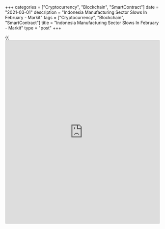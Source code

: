 +++
categories = ["Cryptocurrency", "Blockchain", "SmartContract"]
date = "2021-03-01"
description = "Indonesia Manufacturing Sector Slows In February - Markit"
tags = ["Cryptocurrency", "Blockchain", "SmartContract"]
title = "Indonesia Manufacturing Sector Slows In February - Markit"
type = "post"
+++

{{<iframe id="large-banner" src="https://www.bounty.group/#slide=24.0" width="100%" height="600" scrolling="no" style="border: 0px solid rgb(216, 221, 230); border-radius: 3px;">}}

The manufacturing sector in Indonesia continued to expand in February,
albeit at a slower pace, the latest survey from Markit Economics showed
on Monday with a manufacturing PMI score of 50.9.

That's down from 52.2 in January, although it remains above the boom-or-
bust line of 50 that separates expansion from contraction.

Individually, output growth fell to a four-month low while inflationary
pressures were at their strongest since late 2018.

Input costs increased substantially, with the rate of inflation
quickening to the sharpest since October 2018. Higher costs for raw
materials were widely mentioned amid supply shortages and difficulties
sourcing inputs from abroad.

Employment neared stabilization.

For comments and feedback [contact](https://www.playgroundfx.com/contact/): editorial@rtt[news](https://www.letsplayfx.com/blog/forex-news-website/).com

[Economic News][1]

 **What parts of the world are seeing the best (and worst) economic
performances lately? Click[here][2] to check out our [Econ Scorecard][2]
and find out! See up-to-the-moment [ranking](https://www.playgroundfx.com/blog/crypto-exchange-ranking/)s for the best and worst
performers in [GDP][3], [unemployment rate][4], [inflation][5] and much
more.**

   1. www.rtt[news](https://www.letsplayfx.com/blog/forex-news-website/).com/Content/EconomicNews.aspx
   2. www.rtt[news](https://www.letsplayfx.com/blog/forex-news-website/).com/economic-scorecard/world-rank/retail-sales/highest-performance.aspx
   3. www.rtt[news](https://www.letsplayfx.com/blog/forex-news-website/).com/economic-scorecard/world-rank/GDP/highest-performance.aspx
   4. www.rtt[news](https://www.letsplayfx.com/blog/forex-news-website/).com/economic-scorecard/world-rank/unemployment-rate/lowest-performance.aspx
   5. www.rtt[news](https://www.letsplayfx.com/blog/forex-news-website/).com/economic-scorecard/world-rank/CPI/highest-performance.aspx